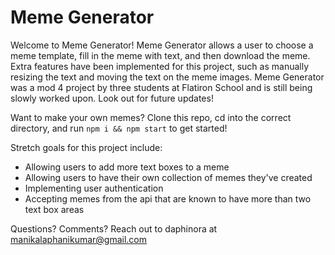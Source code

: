 # Meme Generator
Welcome to Meme Generator! Meme Generator allows a user to choose a meme template, fill in the meme with text, and then download the meme. Extra features have been implemented for this project, such as manually resizing the text and moving the text on the meme images. Meme Generator was a mod 4 project by three students at Flatiron School and is still being slowly worked upon. Look out for future updates!

Want to make your own memes? Clone this repo, cd into the correct directory, and run `npm i && npm start` to get started!

Stretch goals for this project include:
- Allowing users to add more text boxes to a meme
- Allowing users to have their own collection of memes they've created
- Implementing user authentication
- Accepting memes from the api that are known to have more than two text box areas

Questions? Comments? Reach out to daphinora at manikalaphanikumar@gmail.com
